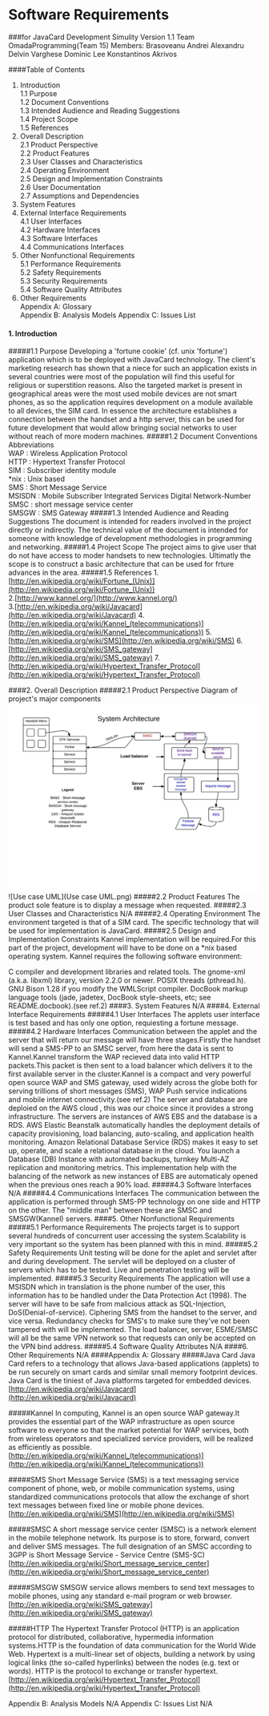 # Software Requirements
###for JavaCard Development Simulity
Version 1.1
Team OmadaProgramming(Team 15)
Members:
Brasoveanu Andrei Alexandru
Delvin Varghese
Dominic Lee
Konstantinos Akrivos


####Table of Contents
1.  Introduction	
	1.1	Purpose<br>	
	1.2	Document Conventions	
	1.3	Intended Audience and Reading Suggestions	
	1.4	Project Scope	
	1.5	References	
2.	Overall Description<br>	
	2.1	Product Perspective<br>
	2.2	Product Features	
	2.3	User Classes and Characteristics	
	2.4	Operating Environment	
	2.5	Design and Implementation Constraints	
	2.6	User Documentation	
	2.7	Assumptions and Dependencies	
3.	System Features	<br>	
4.	External Interface Requirements<br>	
	4.1	User Interfaces<br>	
	4.2	Hardware Interfaces	<br>
	4.3	Software Interfaces	<br>
	4.4	Communications Interfaces	
5.	Other Nonfunctional Requirements	
	5.1	Performance Requirements	
	5.2	Safety Requirements	<br>
	5.3	Security Requirements	<br>
	5.4	Software Quality Attributes	
6.	Other Requirements	
Appendix A: Glossary	
Appendix B: Analysis Models	
Appendix C: Issues List	

#### 1. Introduction
#####1.1 Purpose
Developing a 'fortune 
cookie' (cf. unix 'fortune') application which is to be deployed with JavaCard technology.
The client's marketing research has shown that a niece for such an application exists in several countries were most of the population will find this useful for religious or superstition reasons.
Also the targeted market is present in geographical areas were the most used mobile devices are not smart phones, 
as so the application requires development on a module available to all devices, the SIM card. 
In essence the architecture establishes a connection between the handset and a http server, this can be used for 
future development that would allow bringing social networks to user without reach of more modern machines.
#####1.2 Document Conventions
Abbreviations<br>
WAP : Wireless Application Protocol<br>
HTTP : Hypertext Transfer Protocol<br>
SIM : Subscriber identity module<br>
*nix : Unix based<br>
SMS : Short Message Service<br>
MSISDN : Mobile Subscriber Integrated Services Digital Network-Number<br>
SMSC : short message service center<br>
SMSGW : SMS Gateway
#####1.3	Intended Audience and Reading Suggestions
The document is intended for readers involved in the project directly or indirectly. The technical value of the document is intended for someone with knowledge of development methodologies in programming and networking. 
#####1.4	Project Scope
The project aims to give user that do not have access to moder handsets to new technologies. Ultimatly the scope is to construct a 
basic architecture that can be used for frture advances in the area.
#####1.5	References
1.[http://en.wikipedia.org/wiki/Fortune_(Unix)](http://en.wikipedia.org/wiki/Fortune_(Unix))<br>
2.[http://www.kannel.org/](http://www.kannel.org/)<br>
3.[http://en.wikipedia.org/wiki/Javacard](http://en.wikipedia.org/wiki/Javacard)
4.[http://en.wikipedia.org/wiki/Kannel_(telecommunications)](http://en.wikipedia.org/wiki/Kannel_(telecommunications))
5.[http://en.wikipedia.org/wiki/SMS](http://en.wikipedia.org/wiki/SMS)
6.[http://en.wikipedia.org/wiki/SMS_gateway](http://en.wikipedia.org/wiki/SMS_gateway)
7.[http://en.wikipedia.org/wiki/Hypertext_Transfer_Protocol](http://en.wikipedia.org/wiki/Hypertext_Transfer_Protocol)


####2.	Overall Description
#####2.1	Product Perspective
Diagram of project's major components<br/>
![System Architecture](SystemArch.jpeg)
![Use case UML](Use case UML.png)
#####2.2	Product Features
The product sole feature is to display a message when requested.
#####2.3	User Classes and Characteristics
N/A
#####2.4	Operating Environment
The environment targeted is that of a SIM card. The specific technology that will be used for implementation is JavaCard.
#####2.5	Design and Implementation Constraints
Kannel implementation will be required.For this part of the project, development will have to be done on a *nix based operating system.
Kannel requires the following software environment:

C compiler and development libraries and related tools.
The gnome-xml (a.k.a. libxml) library, version 2.2.0 or newer. 
POSIX threads (pthread.h).
GNU Bison 1.28 if you modify the WMLScript compiler.
DocBook markup language tools (jade, jadetex, DocBook style-sheets, etc; see README.docbook).(see ref.2)
####3.	System Features	
N/A
####4.	External Interface Requirements
#####4.1	User Interfaces
The applets user interface is test based and has only one option, requiesting a fortune message.
#####4.2	Hardware Interfaces
Communication between the applet and the server that will return our message will have three stages.Firstly the handset will send a SMS-PP to an SMSC server, from here the data is sent to Kannel.Kannel transform the WAP recieved data into valid HTTP packets.This packet is then sent to a load balancer which delivers it to the first available server in the cluster.Kannel is a compact and very powerful open source WAP and SMS gateway, used widely across the globe both for serving trillions of short messages (SMS), WAP Push service indications and mobile internet connectivity.(see ref.2)
The server and database are deploied on the AWS cloud , this was our choice since it provides a strong infrastructure. The servers are instances of AWS EBS and the database is a RDS. AWS Elastic Beanstalk automatically handles the deployment details of capacity provisioning, load balancing, auto-scaling, and application health monitoring.
Amazon Relational Database Service (RDS) makes it easy to set up, operate, and scale a relational database in the cloud. You launch a Database (DB) Instance with automated backups, turnkey Multi-AZ replication and  monitoring metrics. This implementation help with the balancing of the network as new instances of EBS are automaticaly opened when the previous ones reach a 90% load.
#####4.3	Software Interfaces
N/A
#####4.4	Communications Interfaces
The communication between the application is performed through SMS-PP technology on one side and HTTP on the other. The "middle man" between these are SMSC and SMSGW(Kannel) servers.
####5.	Other Nonfunctional Requirements
#####5.1	Performance Requirements
The projects target is to support several hundreds of concurrent user accessing the system.Scalability is very important so the system has been planned with this in mind.
#####5.2	Safety Requirements
Unit testing will be done for the aplet and servlet after and during development. The servlet will be deployed on a cluster of servers which has to be tested. Live and penetration testing will be implemented.
#####5.3	Security Requirements
The application will use a MSISDN which in translation is the phone number of the user, this information has to be handled under the Data Protection Act (1998).
The server will have to be safe from malicious attack as SQL-Injection, DoS(Denial-of-service).
Ciphering SMS from the handset to the server, and vice versa. 
Redundancy checks for SMS's to make sure they've not been tampered with will be implemented.
The load balancer, server, ESME/SMSC will all be the same VPN network so that requests can only be accepted on the VPN bind address.
#####5.4	Software Quality Attributes
N/A
####6.	Other Requirements	N/A
####Appendix A: Glossary
#####Java Card 
Java Card refers to a technology that allows Java-based applications (applets) to be run securely on smart cards and similar small memory footprint devices. Java Card is the tiniest of Java platforms targeted for embedded devices.[http://en.wikipedia.org/wiki/Javacard](http://en.wikipedia.org/wiki/Javacard)

#####Kannel
In computing, Kannel is an open source WAP gateway.It provides the essential part of the WAP infrastructure as open source software to everyone so that the market potential for WAP services, both from wireless operators and specialized service providers, will be realized as efficiently as possible.[http://en.wikipedia.org/wiki/Kannel_(telecommunications)](http://en.wikipedia.org/wiki/Kannel_(telecommunications))

#####SMS
Short Message Service (SMS) is a text messaging service component of phone, web, or mobile communication systems, using standardized communications protocols that allow the exchange of short text messages between fixed line or mobile phone devices.[http://en.wikipedia.org/wiki/SMS](http://en.wikipedia.org/wiki/SMS)

#####SMSC
A short message service center (SMSC) is a network element in the mobile telephone network. Its purpose is to store, forward, convert and deliver SMS messages.
The full designation of an SMSC according to 3GPP is Short Message Service - Service Centre (SMS-SC)[http://en.wikipedia.org/wiki/Short_message_service_center](http://en.wikipedia.org/wiki/Short_message_service_center)

#####SMSGW
SMSGW service allows members to send text messages to mobile phones, using any standard e-mail program or web browser.[http://en.wikipedia.org/wiki/SMS_gateway](http://en.wikipedia.org/wiki/SMS_gateway)

#####HTTP
The Hypertext Transfer Protocol (HTTP) is an application protocol for distributed, collaborative, hypermedia information systems.HTTP is the foundation of data communication for the World Wide Web.
Hypertext is a multi-linear set of objects, building a network by using logical links (the so-called hyperlinks) between the nodes (e.g. text or words). HTTP is the protocol to exchange or transfer hypertext.[http://en.wikipedia.org/wiki/Hypertext_Transfer_Protocol](http://en.wikipedia.org/wiki/Hypertext_Transfer_Protocol)




Appendix B: Analysis Models N/A	
Appendix C: Issues List	N/A


